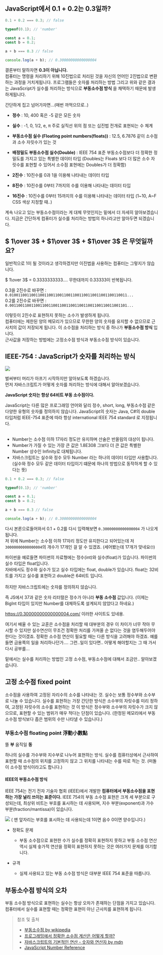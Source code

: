 ## JavaScript에서 0.1 + 0.2는 0.3일까?

```js
0.1 + 0.2 === 0.3; // false

typeof(0.1); // 'number'

const a = 0.1;
const b = 0.2;

a + b === 0.3 // false

console.log(a + b); // 0.30000000000000004
```
결론부터 말하자면 __0.3이 아닙니다.__  
컴퓨터는 명령을 처리하기 위해 10진법으로 처리된 것을 자신의 언어인 2진법으로 변환하는 과정을 거치게됩니다. 프로그램들은 숫자를 처리하는 방법
그리고 위와 같은 결과는 JavaScript가 실수를 처리하는 방식으로 __부동소수점 방식__ 을 채택하기 때문에 발생하게됩니다.
  
간단하게 집고 넘어가자면...(매번 까먹으므로..)
- __정수__ : 10, 400 혹은 -5 같은 모든 숫자  
- __실수__ : -1, 0, 1/2,  e, π 주로 실직선 위의 점 또는 십진법 전개로 표현되는 수 체계 
- __부동소수점 실수 (Floating point numbers(floats))__ : 12.5, 6.7876 같이 소수점과 소수 자릿수가 있는 것  
- __배정밀도 부동소수점 실수(Double)__ : IEEE 754 표준 부동소수점보다 더 정확한 정밀도를 가지고 있는 특별한 데이터 타입
(Doubles는 Floats 보다 더 많은 소수 자릿수를 표현할 수 있어서 소수점 표현에는 Doubles가 더 정확함)

- __2진수__ : 10진수를 0과 1을 이용해 나타내는 데이터 타입
- __8진수__ : 10진수를 0부터 7까지의 수를 이용해 나타내는 데이터 타입
- __16진수__ : 10진수를 0부터 15까지의 수를 이용해 나타내는 데이터 타입 (1~10, A~F CSS 색상 지정할 때..)


계속 나오고 있는 부동소수점이라는 게 대체 무엇인지는 밑에서 더 자세히 알아보겠습니다. 지금은 간단하게 컴퓨터가 실수를 처리하는 방법의 하나라고만 알아두면 되겠습니다.


## $ 1\over 3$ + $1\over 3$ + $1\over 3$  은 무엇일까요? 

일반적으로 1이 될 것이라고 생각하겠지만 이진법을 사용하는 컴퓨터는 그렇지가 않습니다.

$ 1\over 3$ = 0.3333333333.... 무한대까지 0.33333이 반복됩니다.


0.3을 2진수로 바꾸면 : `0.010011001100110011001100110011001100110011001100110011...`  
0.2를 2진수로 바꾸면 : `0.001100110011001100110011001100110011001100110011001101...`  

이렇듯이 2진수로 표현하지 못하는 소수가 발생하게 됩니다.  
컴퓨터에는 제한된 양의 메모리가 있으므로 무한한 양의 숫자를 유지할 수 없으므로 근사치의 값이 저장되게 됩니다. 이 소수점을 처리하는 방식 중 하나가 __부동소수점 방식__ 입니다.  
근사값을 저장하는 방법에는 고정소수점 방식과 부동소수점 방식이 있습니다.







## IEEE-754 : JavaScript가 숫자를 처리하는 방식


<img src="https://media4.giphy.com/media/WRQBXSCnEFJIuxktnw/giphy.gif?cid=790b7611dba86eba46419305033df80ca327b0d1889a37b0&rid=giphy.gif&ct=g">  

벌써부터 머리가 아프기 시작하지만 알아보도록 하겠습니다.  
먼저 자바스크립트가 어떻게 숫자를 처리하는 방식에 대해서 알아보겠습니다.  

__JavaScript 숫자는 항상 64비트 부동 소수점이다.__ 

JavaScript는 다른 많은 프로그래밍 언어와 달리 정수, short, long, 부동소수점 같은 다양한 유형의 숫자를 정의하지 않습니다.
JavaScript의 숫자는 Java, C#의 double 타입처럼 IEEE-754 표준에 따라 항상 international IEEE 754 standard 로 지정됩니다.
<br><br>

- Number는 소수점 이하 17자리 정도만 유지하며 산술은 반올림의 대상이 됩니다.
- Number가 가질 수 있는 가장 큰 값은 1.8E308 그보다 더 큰 값은 특별한 Number 상수인 Infinity로 대체됩니다.
- 자바스크립트는 실수와 정수 모두 Number 라는 하나의 데이터 타입만 사용합니다. (실수와 정수 모두 같은 데이터 타입이기 떄문에 하나의 방법으로 동작하게 할 수 있다는 뜻)


```js
0.1 + 0.2 === 0.3; // false

typeof(0.1); // 'number'

const a = 0.1;
const b = 0.2;

a + b === 0.3 // false

console.log(a + b); // 0.30000000000000004
```
다시 본론으로들어와서 0.1 + 0.2를 다시 입력해보면 `0.30000000000000004` 가 나오게 됩니다.  
저 위에 Number는 소수점 이하 17자리 정도만 유지한다고 되어있는데 저 `30000000000000004`의 개수가 17개인 걸 알 수 있겠죠. (세어봤는데 17개가 맞네요🙄)  
  
파이썬을 예로들면 파이썬의 자료형에는 정수(int)와 실수(float)가 있습니다. 파이썬의 실수 타입은 float입니다.  
자바에서도 정수와 실수가 있고 실수 타입에는 float, double가 있습니다. float는 32비트를 가지고 실수를 표현하고 double은 64비트 입니다.  
<br>
하지만 자바스크립트에는 숫자를 정의하지 않습니다.  

즉 JS에서 37과 같은 숫자 리터럴은 정수가 아니라 __부동 소수점__ 값입니다. (이제는 BigInt 타입이 있지만 Number를 대체하도록 설계되지 않았다고 하네요.)


<https://0.30000000000000004.com/> 이러한 사이트도 있네용.

여기서 배울 수 있는 교훈은 
소수점을 처리할 때 대부분의 경우 이 차이가 너무 작아 무시할 수 있지만 실수연산이 무조건 정확한 처리를 가져올 순 없다는 것을 염두해두어야한다는 것이겠죠.
정확한 소수점 연산이 필요할 때는 다른 방식을 고려해야 하겠죠. 예를 들면 금용쪽의 일을 처리하나던가.... 그런..일이 있다면.. 어떻게 해야할지는 그 때 가서 다시 공부를... 

밑에서는 실수를 처리하는 방법인 고정 소수점, 부동소수점에 대해서 조금만.. 알아보겠습니다.

## 고정 소수점 fixed point
소수점을 사용하여 고정된 자리수의 소수를 나타내는 것.
실수는 보통 정수부와 소수부로 나눌 수 있습니다. 실수를 표현하는 가장 간단한 방식은 소수부의 자릿수를 미리 정하여, 고정된 자릿수의 소수를 표현하는 것
이 방식은 정수부와 소수부의 자릿수가 크지 않으므로, 표현할 수 있는 범위가 매우 적다는 단점이 있습니다. (한정된 메모리에서 부동소수점 방식보다 좁은 범위의 수만 나타낼 수 있습니다.)


### 부동소수점 floating point 浮動小數點
뜰 __부__
움직일 __동__

하나의 실수를 가수부와 지수부로 나누어 표현하는 방식.
실수를 컴퓨터상에서 근사하여 표현할 때 소수점의 위치를 고정하지 않고 그 위치를 나타내는 수를 따로 적는 것. (떠돌이 소수점 방식이라고도 합니다.)

#### IEEE의 부동소수점 방식
IEEE 754는 전기 전자 기술자 협회 (IEEE)에서 개발한 __컴퓨터에서 부동소수점을 표현하는 가장 널리 쓰이는 표준이다.__
IEEE 754의 부동 소수점 표현은 크게 세 부분으로 구성되는데, 최상위 비트는 부호를 표시하는 데 사용되며, 지수 부분(exponent)과 가수 부분(fraction/mantissa)이 있습니다.

<a href = "https://commons.wikimedia.org/wiki/File:General_floating_point_ko.svg" target = "_blank">
<img src = "https://upload.wikimedia.org/wikipedia/commons/thumb/8/88/General_floating_point_ko.svg/750px-General_floating_point_ko.svg.png?20130725074047"></a>
( 맨 앞자리는 부호를 표시하는 데 사용되는데 1이면 음수 0이면 양수입니다.)

- 정확도 문제
  - 부동 소수점으로 표현한 수가 실수를 정확히 표현하지 못하고 부동 소수점 연산 역시 실제 숳가적 연산을 정확히 표현하지 못하는 것은 여러가지 문제를 야기합니다.

- 규격
  - 실제 사용되고 있는 부동 소수점 방식은 대부분 IEEE 754 표준을 따릅니다.


## 부동소수점 방식의 오차
부동 소수점 방식으로 표현하는 실수는 항상 오차가 존재하는 단점을 가지고 있습니다. 컴퓨터에서 실수를 표현할 때는 정확한 표현이 아닌 근사치를 표현하게 됩니다.



> 참조 및 출처
> - [부동소수점 by wikipedia](https://ko.wikipedia.org/wiki/%EB%B6%80%EB%8F%99%EC%86%8C%EC%88%98%EC%A0%90#IEEE%EC%9D%98_%EB%B6%80%EB%8F%99%EC%86%8C%EC%88%98%EC%A0%90_%EB%B0%A9%EC%8B%9D)
> - [프로그래밍에서 정확한 소수점 계산은 어떻게 할까?](https://medium.com/@pranne1224/%ED%94%84%EB%A1%9C%EA%B7%B8%EB%9E%98%EB%B0%8D%EC%97%90%EC%84%9C-%EC%A0%95%ED%99%95%ED%95%9C-%EC%86%8C%EC%88%98%EC%A0%90-%EA%B3%84%EC%82%B0%EC%9D%80-%EC%96%B4%EB%96%BB%EA%B2%8C-%ED%95%A0%EA%B9%8C-2a61fa60e002)
> - [자바스크립트의 기본적인 연산 - 숫자와 연산자 by mdn](https://developer.mozilla.org/ko/docs/Learn/JavaScript/First_steps/Math)
> - [JavaScript Number Reference](https://www.w3schools.com/jsref/jsref_obj_number.asp)
